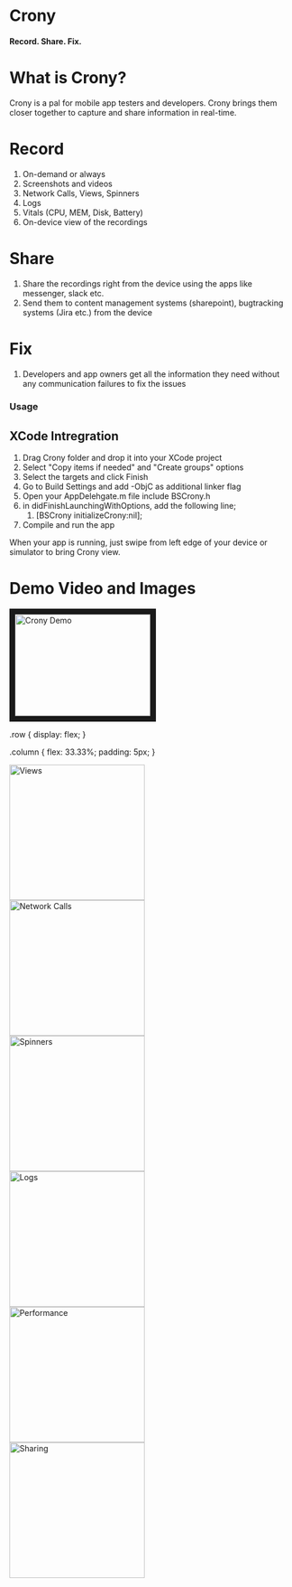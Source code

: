 # Crony
#### Record. Share. Fix.

# What is Crony?
Crony is a pal for mobile app testers and developers. Crony brings them closer together to capture and share information in real-time.

# Record
1. On-demand or always
1. Screenshots and videos
1. Network Calls, Views, Spinners
1. Logs
1. Vitals (CPU, MEM, Disk, Battery)
1. On-device view of the recordings

# Share
1. Share the recordings right from the device using the apps like messenger, slack etc.
1. Send them to content management systems (sharepoint), bugtracking systems (Jira etc.) from the device

# Fix
1. Developers and app owners get all the information they need without any communication failures to fix the issues

### Usage
## XCode Intregration
1. Drag Crony folder and drop it into your XCode project
2. Select "Copy items if needed" and "Create groups" options
3. Select the targets and click Finish
4. Go to Build Settings and add -ObjC as additional linker flag
5. Open your AppDelehgate.m file include BSCrony.h
6. in didFinishLaunchingWithOptions, add the following line;
   1. [BSCrony initializeCrony:nil];
7. Compile and run the app

When your app is running, just swipe from left edge of your device or simulator to bring Crony view.


# Demo Video and Images
<a href="http://www.youtube.com/watch?feature=player_embedded&v=_P_9GB8d0AA" target="_blank"><img src="http://img.youtube.com/vi/_P_9GB8d0AA/0.jpg" alt="Crony Demo" width="240" height="180" border="10" /></a>

.row {
  display: flex;
}

.column {
  flex: 33.33%;
  padding: 5px;
}

<div class="row">
  <div class="column">
   <img src="Assets/views.PNG" width="240" alt="Views">
   </div>
   <div class="column">
   <img src="Assets/network-calls.PNG" width="240" alt="Network Calls">
   </div>
   <div class="column">
   <img src="Assets/spinners.PNG" width="240" alt="Spinners">
   </div>
   <div class="column">
   <img src="Assets/logs.PNG" width="240" alt="Logs">
   </div>
   <div class="column">
   <img src="Assets/performance.PNG" width="240" alt="Performance">
   </div>
   <div class="column">
   <img src="Assets/sharing.PNG" width="240" alt="Sharing">
   </div>
</div>


